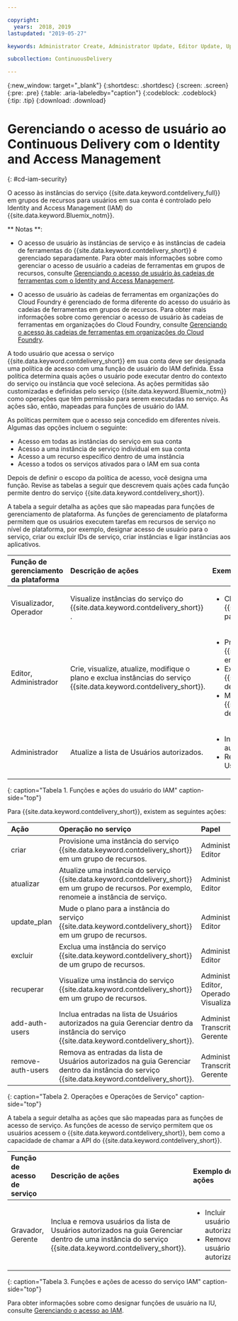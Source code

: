 ```yaml
---

copyright:
  years:  2018, 2019
lastupdated: "2019-05-27"

keywords: Administrator Create, Administrator Update, Editor Update, Update

subcollection: ContinuousDelivery

---
```


{:new_window: target="_blank"}
{:shortdesc: .shortdesc}
{:screen: .screen}
{:pre: .pre}
{:table: .aria-labeledby="caption"}
{:codeblock: .codeblock}
{:tip: .tip}
{:download: .download}


# Gerenciando o acesso de usuário ao Continuous Delivery com o Identity and Access Management
{: #cd-iam-security}

O acesso às instâncias do serviço {{site.data.keyword.contdelivery_full}} em grupos de recursos para usuários em sua conta é controlado pelo Identity and Access Management (IAM) do {{site.data.keyword.Bluemix_notm}}. 

** Notas **: 

* O acesso de usuário às instâncias de serviço e às instâncias de cadeia de ferramentas do {{site.data.keyword.contdelivery_short}} é gerenciado separadamente. Para obter mais informações sobre como gerenciar o acesso de usuário a cadeias de ferramentas em grupos de recursos, consulte [Gerenciando o acesso de usuário às cadeias de ferramentas com o Identity and Access Management](/docs/services/ContinuousDelivery?topic=ContinuousDelivery-toolchains-iam-security).

* O acesso de usuário às cadeias de ferramentas em organizações do Cloud Foundry é gerenciado de forma diferente do acesso do usuário às cadeias de ferramentas em grupos de recursos. Para obter mais informações sobre como gerenciar o acesso de usuário às cadeias de ferramentas em organizações do Cloud Foundry, consulte [Gerenciando o acesso às cadeias de ferramentas em organizações do Cloud Foundry](/docs/services/ContinuousDelivery?topic=ContinuousDelivery-toolchains-using#managing_access_orgs).

A todo usuário que acessa o serviço {{site.data.keyword.contdelivery_short}} em sua conta deve ser designada uma política de acesso com uma função de usuário do IAM definida. Essa política determina quais ações o usuário pode executar dentro do contexto do serviço ou instância que você seleciona. As ações permitidas são customizadas e definidas pelo serviço {{site.data.keyword.Bluemix_notm}} como operações que têm permissão para serem executadas no serviço. As ações são, então, mapeadas para funções de usuário do IAM.

As políticas permitem que o acesso seja concedido em diferentes níveis. Algumas das opções incluem o seguinte: 

* Acesso em todas as instâncias do serviço em sua conta
* Acesso a uma instância de serviço individual em sua conta
* Acesso a um recurso específico dentro de uma instância
* Acesso a todos os serviços ativados para o IAM em sua conta

Depois de definir o escopo da política de acesso, você designa uma função. Revise as tabelas a seguir que descrevem quais ações cada função permite dentro do serviço {{site.data.keyword.contdelivery_short}}.

A tabela a seguir detalha as ações que são mapeadas para funções de gerenciamento de plataforma. As funções de gerenciamento de plataforma permitem que os usuários executem tarefas em recursos de serviço no nível de plataforma, por exemplo, designar acesso de usuário para o serviço, criar ou excluir IDs de serviço, criar instâncias e ligar instâncias aos aplicativos.

| Função de gerenciamento da plataforma | Descrição de ações | Exemplo de ações|
|:-----------------|:-----------------|:-----------------|
| Visualizador, Operador | Visualize instâncias do serviço do  {{site.data.keyword.contdelivery_short}} . | <ul><li>Clique em uma instância do serviço {{site.data.keyword.contdelivery_short}} para abrir o seu painel.</li></ul>|
| Editor, Administrador | Crie, visualize, atualize, modifique o plano e exclua instâncias do serviço {{site.data.keyword.contdelivery_short}}. |<ul><li>Provisione uma instância do {{site.data.keyword.contdelivery_short}} em um grupo de recursos.</li><li>Exclua uma instância do {{site.data.keyword.contdelivery_short}} de um grupo de recursos.</li><li>Mude um plano de instância do {{site.data.keyword.contdelivery_short}} de Lite para Professional.</li></ul> |
| Administrador | Atualize a lista de Usuários autorizados.| <ul><li>Inclua um usuário na lista de Usuários autorizados.</li><li>Remova um usuário da lista de Usuários autorizados.</li></ul> |
{: caption="Tabela 1. Funções e ações do usuário do IAM" caption-side="top"}

 Para  {{site.data.keyword.contdelivery_short}}, existem as seguintes ações:

| Ação | Operação no serviço | Papel
|:-----------------|:-----------------|:--------------|
| criar | Provisione uma instância do serviço {{site.data.keyword.contdelivery_short}} em um grupo de recursos. | Administrador, Editor |
| atualizar | Atualize uma instância do serviço {{site.data.keyword.contdelivery_short}} em um grupo de recursos. Por exemplo, renomeie a instância de serviço. | Administrador, Editor |
| update_plan | Mude o plano para a instância do serviço {{site.data.keyword.contdelivery_short}} em um grupo de recursos. | Administrador, Editor |
| excluir | Exclua uma instância do serviço {{site.data.keyword.contdelivery_short}} de um grupo de recursos. | Administrador, Editor |
| recuperar | Visualize uma instância do serviço {{site.data.keyword.contdelivery_short}} em um grupo de recursos. | Administrador, Editor, Operador, Visualizador |
| add-auth-users | Inclua entradas na lista de Usuários autorizados na guia Gerenciar dentro da instância do serviço {{site.data.keyword.contdelivery_short}}. | Administrador, Transcritor, Gerente |
| remove-auth-users | Remova as entradas da lista de Usuários autorizados na guia Gerenciar dentro da instância do serviço {{site.data.keyword.contdelivery_short}}. | Administrador, Transcritor, Gerente |
{: caption="Tabela 2. Operações e Operações de Serviço" caption-side="top"}

A tabela a seguir detalha as ações que são mapeadas para as funções de acesso de serviço. As funções de acesso de serviço permitem que os usuários acessem o {{site.data.keyword.contdelivery_short}}, bem como a capacidade de chamar a API do {{site.data.keyword.contdelivery_short}}.

| Função de acesso de serviço | Descrição de ações | Exemplo de ações|
|:-----------------|:-----------------|:-----------------|
| Gravador, Gerente | Inclua e remova usuários da lista de Usuários autorizados na guia Gerenciar dentro de uma instância do serviço {{site.data.keyword.contdelivery_short}}. | <ul><li>Incluir usuário autorizado.</li><li>Remova o usuário autorizado.</li></ul>|
{: caption="Tabela 3. Funções e ações de acesso do serviço IAM" caption-side="top"}

Para obter informações sobre como designar funções de usuário na IU, consulte [Gerenciando o acesso ao IAM](/docs/iam?topic=iam-iammanidaccser).
